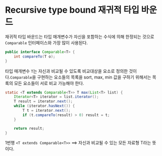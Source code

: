 # Recursive type bound 재귀적 타입 바운드

재귀적 타입 바운드는 타입 매개변수가 자신을 포함하는 수식에 의해 한정되는 것으로 `Comparable` 인터페이스와 가장 많이 사용된다.

```java
public interface Comparable<T> {
    int compareTo(T o);
}
```

 타입 매개변수 `T`는 자신과 비교될 수 있도록 비교대상을 요소로 정의한 것이다.`Comparable`을 구현하는 요소들의 목록을 sort, max, min 값을 구하기 위해서는 목록의 모든 요소들이 서로 비교 가능해야 한다. 

```java
static <T extends Comparable<T>> T max(List<T> list) {
    Iterator<T> iterator = list.iterator();
    T result = iterator.next();
    while (iterator.hasNext()) {
        T t = iterator.next();
        if (t.compareTo(result) > 0) result = t;
    }

    return result;
}
```

 1번행 `<T extends Comparable<T>>` ==&gt;  자신과  비교될  수 있는 모든  자료형 T라는 뜻이다. 

